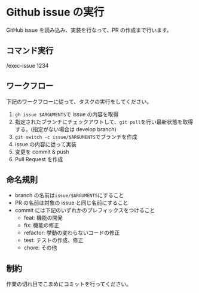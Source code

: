 # Github issue の実行

GitHub issue を読み込み、実装を行なって、PR の作成まで行います。

## コマンド実行

/exec-issue 1234

<!-- >この場合 $ARGUMENTS = 1234 <-->

## ワークフロー

下記のワークフローに従って、タスクの実行をしてください。

1. `gh issue $ARGUMENTS`で issue の内容を取得
2. 指定されたブランチにチェックアウトして、`git pull`を行い最新状態を取得する。(指定がない場合は develop branch)
3. `git switch -c issue/$ARGUMENTS`でブランチを作成
4. issue の内容に従って実装
5. 変更を commit & push
6. Pull Request を作成

## 命名規則

- branch の名前は`issue/$ARGUMENTS`にすること
- PR の名前は対象の issue と同じ名前にすること
- commit には下記のいずれかのプレフィックスをつけること
  - feat: 機能の開発
  - fix: 機能の修正
  - refactor: 挙動の変わらないコードの修正
  - test: テストの作成、修正
  - chore: その他

## 制約

作業の切れ目でこまめにコミットを行ってください。
